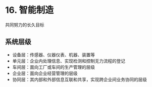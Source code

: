 # 16. 智能制造

共同努力的长久目标

## 系统层级

- 设备层：传感器、仪器仪表、机器、装置等
- 单元层：企业内处理信息、实现检测和控制无力流程的登记
- 车间层：面向工厂或车间的生产管理的层级
- 企业层：面向企业经营管理的层级
- 协同层：其内部和外部信息互联和共享，实现跨企业间业务协同的层级
